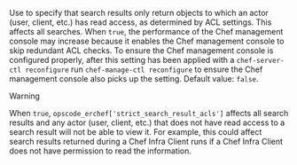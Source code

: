 Use to specify that search results only return objects to which an actor
(user, client, etc.) has read access, as determined by ACL settings.
This affects all searches. When `true`, the performance of the Chef
management console may increase because it enables the Chef management
console to skip redundant ACL checks. To ensure the Chef management
console is configured properly, after this setting has been applied with
a `chef-server-ctl reconfigure` run `chef-manage-ctl reconfigure` to
ensure the Chef management console also picks up the setting. Default
value: `false`.

<div class="admonition-warning">

<p class="admonition-warning-title">Warning</p>

<div class="admonition-warning-text">

When `true`, `opscode_erchef['strict_search_result_acls']` affects all
search results and any actor (user, client, etc.) that does not have
read access to a search result will not be able to view it. For example,
this could affect search results returned during a Chef Infra Client
runs if a Chef Infra Client does not have permission to read the
information.

</div>

</div>
